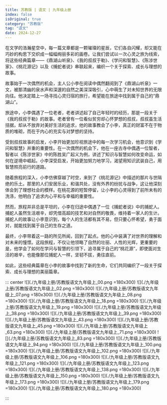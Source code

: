 ```yaml
---
title: 苏教版 | 语文 | 九年级上册
index: false
isOriginal: true
category: "苏教版"
tag: "语文"
date: 2024-12-27
---
```


在文学的浩瀚星空中，每一篇文章都是一颗璀璨的星辰，它们各自闪耀，却又能在巧妙的构思下交织成一幅幅绚丽多彩的画卷。让我们尝试以一次心灵之旅为线索，将这些经典篇章——《鼎湖山听泉》、《我的叔叔于勒》、《学问和智慧》、《陈涉世家》、《桃花源记》以及《捕蛇者说》串联起来，编织一个关于探索、成长与理想的故事。

故事始于一次偶然的机会，主人公小李在阅读中偶然翻阅到了《鼎湖山听泉》一文，被那清幽的泉水声和深邃的自然之美深深吸引，心中萌生了对未知世界的无限向往。他决定踏上一场寻找心灵归宿的旅行，希望能在旅途中找到属于自己的“鼎湖山”。

旅途中，小李偶遇了一位老者，老者讲述起了自己年轻时的经历，那是一段关于《我的叔叔于勒》的故事。老者曾有一位看似贫穷却心怀梦想的叔叔，叔叔虽生活拮据，却从不放弃对美好生活的追求，他的故事教会了小李，真正的财富不在于物质的堆砌，而在于内心的充实与对梦想的坚持。

受到叔叔故事的启发，小李开始更加珍视旅途中的每一次学习机会，他意识到《学问和智慧》并重的重要性。在一次偶然的机会下，他在一座古寺中偶遇一位智者，智者以《陈涉世家》中的陈胜吴广起义为例，讲述了知识与智慧如何改变命运，如何在逆境中崛起。小李深受启发，开始更加努力地学习，渴望用知识武装自己，用智慧照亮前行的道路。

随着旅程的深入，小李仿佛穿越了时空，来到了《桃花源记》中描述的那片与世隔绝的乐土。那里的人们安居乐业，和谐共处，没有外界的纷扰与战争，这让他深刻体会到了理想社会的模样。在桃花源的短暂停留，让小李的心灵得到了前所未有的洗涤，他明白了追求内心平和与幸福的重要性。

然而，旅程并非总是平坦的，小李在归途中偶遇了一位《捕蛇者说》中的捕蛇人。捕蛇人虽然生活艰辛，却凭借高超的技艺和对自然的敬畏，维持着一家人的生计。捕蛇人的故事让小李意识到，每个人的生活都有其不易，但只要心怀希望，勇于面对，就能找到属于自己的生存之道。

最终，小李带着这一路的所见所闻，回到了起点。他的心中装满了对世界的理解和对未来的憧憬。这段旅程，不仅让他领略了自然的壮丽、人性的光辉，更重要的是，他学会了如何在学问与智慧的引领下，追寻属于自己的“桃花源”，即使面对生活的艰辛，也能像那位捕蛇人一样，坚韧不拔，勇往直前。

如此，这些经典篇章在小李的故事中找到了新的生命，它们共同编织了一段关于探索、成长与理想的美丽篇章。

::: center
![](./九年级上册/苏教版语文九年级上_00.png =180x300)
![](./九年级上册/苏教版语文九年级上_02.png =180x300)
![](./九年级上册/苏教版语文九年级上_07.png =180x300)
![](./九年级上册/苏教版语文九年级上_08.png =180x300)
![](./九年级上册/苏教版语文九年级上_18.png =180x300)
![](./九年级上册/苏教版语文九年级上_19.png =180x300)
![](./九年级上册/苏教版语文九年级上_38.png =180x300)
![](./九年级上册/苏教版语文九年级上_39.png =180x300)
![](./九年级上册/苏教版语文九年级上_43.png =180x300)
![](./九年级上册/苏教版语文九年级上_45.png =180x300)
![](./九年级上册/苏教版语文九年级上_63.png =180x300)
![](./九年级上册/苏教版语文九年级上_71.png =180x300)
![](./九年级上册/苏教版语文九年级上_83.png =180x300)
![](./九年级上册/苏教版语文九年级上_94.png =180x300)
![](./九年级上册/苏教版语文九年级上_100.png =180x300)
![](./九年级上册/苏教版语文九年级上_102.png =180x300)
![](./九年级上册/苏教版语文九年级上_106.png =180x300)
![](./九年级上册/苏教版语文九年级上_121.png =180x300)
![](./九年级上册/苏教版语文九年级上_123.png =180x300)
![](./九年级上册/苏教版语文九年级上_138.png =180x300)
![](./九年级上册/苏教版语文九年级上_150.png =180x300)
![](./九年级上册/苏教版语文九年级上_173.png =180x300)
![](./九年级上册/苏教版语文九年级上_179.png =180x300)
![](./九年级上册/苏教版语文九年级上_180.png =180x300)

:::
